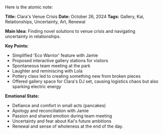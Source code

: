 Here is the atomic note:

**Title:** Clara's Venue Crisis
**Date:** October 26, 2024
**Tags:** Gallery, Kai, Relationships, Uncertainty, Art, Renewal

**Main Idea:** Finding novel solutions to venue crisis and navigating uncertainty in relationships.

**Key Points:**

* Simplified 'Eco Warrior' feature with Jamie
* Proposed interactive gallery stations for visitors
* Spontaneous team meeting at the park
* Laughter and reminiscing with Lola
* Pottery class led to creating something new from broken pieces
* Offered gallery space for Clara's DJ set, causing logistics chaos but also sparking electric energy

**Emotional State:**

* Defiance and comfort in small acts (pancakes)
* Apology and reconciliation with Jamie
* Passion and shared emotion during team meeting
* Uncertainty and fear about Kai's future ambitions
* Renewal and sense of wholeness at the end of the day.